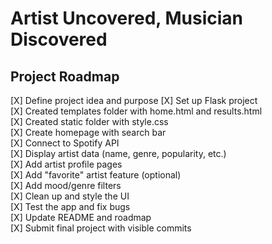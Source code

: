 # Artist Uncovered, Musician Discovered

## Project Roadmap
[X] Define project idea and purpose
[X] Set up Flask project  
[X] Created templates folder with home.html and results.html  
[X] Created static folder with style.css  
[X] Create homepage with search bar  
[X] Connect to Spotify API  
[X] Display artist data (name, genre, popularity, etc.)  
[X] Add artist profile pages  
[X] Add "favorite" artist feature (optional)  
[X] Add mood/genre filters  
[X] Clean up and style the UI  
[X] Test the app and fix bugs  
[X] Update README and roadmap  
[X] Submit final project with visible commits  
